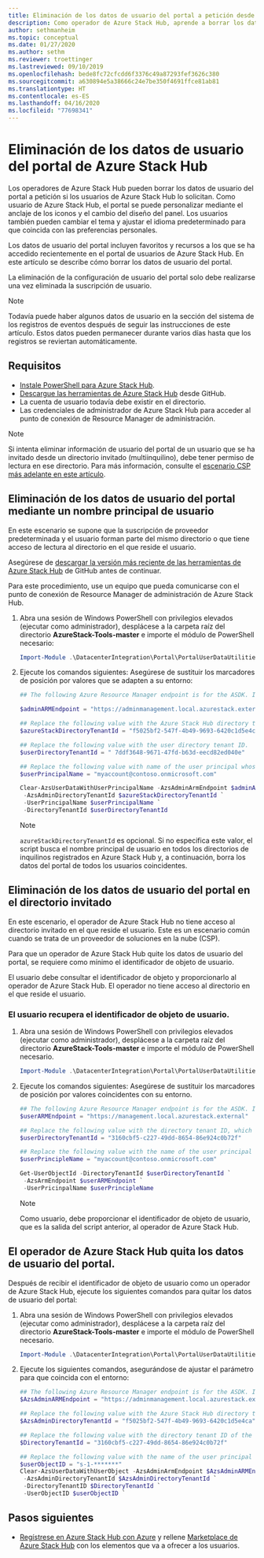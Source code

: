 ```yaml
---
title: Eliminación de los datos de usuario del portal a petición desde Azure Stack Hub.
description: Como operador de Azure Stack Hub, aprende a borrar los datos de usuario del portal cuando lo soliciten los usuarios de Azure Stack Hub.
author: sethmanheim
ms.topic: conceptual
ms.date: 01/27/2020
ms.author: sethm
ms.reviewer: troettinger
ms.lastreviewed: 09/10/2019
ms.openlocfilehash: bede8fc72cfcdd6f3376c49a87293fef3626c380
ms.sourcegitcommit: a630894e5a38666c24e7be350f4691ffce81ab81
ms.translationtype: HT
ms.contentlocale: es-ES
ms.lasthandoff: 04/16/2020
ms.locfileid: "77698341"
---
```

# <a name="clear-portal-user-data-from-azure-stack-hub"></a>Eliminación de los datos de usuario del portal de Azure Stack Hub

Los operadores de Azure Stack Hub pueden borrar los datos de usuario del portal a petición si los usuarios de Azure Stack Hub lo solicitan. Como usuario de Azure Stack Hub, el portal se puede personalizar mediante el anclaje de los iconos y el cambio del diseño del panel. Los usuarios también pueden cambiar el tema y ajustar el idioma predeterminado para que coincida con las preferencias personales.

Los datos de usuario del portal incluyen favoritos y recursos a los que se ha accedido recientemente en el portal de usuarios de Azure Stack Hub. En este artículo se describe cómo borrar los datos de usuario del portal.

La eliminación de la configuración de usuario del portal solo debe realizarse una vez eliminada la suscripción de usuario.

> [!NOTE]
> Todavía puede haber algunos datos de usuario en la sección del sistema de los registros de eventos después de seguir las instrucciones de este artículo. Estos datos pueden permanecer durante varios días hasta que los registros se reviertan automáticamente.

## <a name="requirements"></a>Requisitos

- [Instale PowerShell para Azure Stack Hub](azure-stack-powershell-install.md).
- [Descargue las herramientas de Azure Stack Hub](azure-stack-powershell-download.md) desde GitHub.
- La cuenta de usuario todavía debe existir en el directorio.
- Las credenciales de administrador de Azure Stack Hub para acceder al punto de conexión de Resource Manager de administración.

> [!NOTE]
> Si intenta eliminar información de usuario del portal de un usuario que se ha invitado desde un directorio invitado (multiinquilino), debe tener permiso de lectura en ese directorio. Para más información, consulte el [escenario CSP más adelante en este artículo](#clear-portal-user-data-in-guest-directory).

## <a name="clear-portal-user-data-using-a-user-principal-name"></a>Eliminación de los datos de usuario del portal mediante un nombre principal de usuario

En este escenario se supone que la suscripción de proveedor predeterminada y el usuario forman parte del mismo directorio o que tiene acceso de lectura al directorio en el que reside el usuario.

Asegúrese de [descargar la versión más reciente de las herramientas de Azure Stack Hub](azure-stack-powershell-download.md) de GitHub antes de continuar.

Para este procedimiento, use un equipo que pueda comunicarse con el punto de conexión de Resource Manager de administración de Azure Stack Hub.

1. Abra una sesión de Windows PowerShell con privilegios elevados (ejecutar como administrador), desplácese a la carpeta raíz del directorio **AzureStack-Tools-master** e importe el módulo de PowerShell necesario:

   ```powershell
   Import-Module .\DatacenterIntegration\Portal\PortalUserDataUtilities.psm1
   ```

2. Ejecute los comandos siguientes: Asegúrese de sustituir los marcadores de posición por valores que se adapten a su entorno:

   ```powershell
   ## The following Azure Resource Manager endpoint is for the ASDK. If you are in a multinode environment, contact your operator or service provider to get the endpoint.

   $adminARMEndpoint = "https://adminmanagement.local.azurestack.external"

   ## Replace the following value with the Azure Stack Hub directory tenant ID.
   $azureStackDirectoryTenantId = "f5025bf2-547f-4b49-9693-6420c1d5e4ca"

   ## Replace the following value with the user directory tenant ID.
   $userDirectoryTenantId = " 7ddf3648-9671-47fd-b63d-eecd82ed040e"

   ## Replace the following value with name of the user principal whose portal user data is to be cleared.
   $userPrincipalName = "myaccount@contoso.onmicrosoft.com"

   Clear-AzsUserDataWithUserPrincipalName -AzsAdminArmEndpoint $adminARMEndpoint `
    -AzsAdminDirectoryTenantId $azureStackDirectoryTenantId `
    -UserPrincipalName $userPrincipalName `
    -DirectoryTenantId $userDirectoryTenantId
   ```

   > [!NOTE]
   > `azureStackDirectoryTenantId` es opcional. Si no especifica este valor, el script busca el nombre principal de usuario en todos los directorios de inquilinos registrados en Azure Stack Hub y, a continuación, borra los datos del portal de todos los usuarios coincidentes.

## <a name="clear-portal-user-data-in-guest-directory"></a>Eliminación de los datos de usuario del portal en el directorio invitado

En este escenario, el operador de Azure Stack Hub no tiene acceso al directorio invitado en el que reside el usuario. Este es un escenario común cuando se trata de un proveedor de soluciones en la nube (CSP).

Para que un operador de Azure Stack Hub quite los datos de usuario del portal, se requiere como mínimo el identificador de objeto de usuario.

El usuario debe consultar el identificador de objeto y proporcionarlo al operador de Azure Stack Hub. El operador no tiene acceso al directorio en el que reside el usuario.

### <a name="user-retrieves-the-user-object-id"></a>El usuario recupera el identificador de objeto de usuario.

1. Abra una sesión de Windows PowerShell con privilegios elevados (ejecutar como administrador), desplácese a la carpeta raíz del directorio **AzureStack-Tools-master** e importe el módulo de PowerShell necesario.

   ```powershell
   Import-Module .\DatacenterIntegration\Portal\PortalUserDataUtilities.psm1
   ```

2. Ejecute los comandos siguientes: Asegúrese de sustituir los marcadores de posición por valores coincidentes con su entorno.

   ```powershell
   ## The following Azure Resource Manager endpoint is for the ASDK. If you are in a multinode environment, contact your operator or service provider to get the endpoint.
   $userARMEndpoint = "https://management.local.azurestack.external"

   ## Replace the following value with the directory tenant ID, which contains the user account.
   $userDirectoryTenantId = "3160cbf5-c227-49dd-8654-86e924c0b72f"

   ## Replace the following value with the name of the user principal whose portal user data is to be cleared.
   $userPrincipleName = "myaccount@contoso.onmicrosoft.com"

   Get-UserObjectId -DirectoryTenantId $userDirectoryTenantId `
    -AzsArmEndpoint $userARMEndpoint `
    -UserPricinpalName $userPrincipleName
   ```

   > [!NOTE]
   > Como usuario, debe proporcionar el identificador de objeto de usuario, que es la salida del script anterior, al operador de Azure Stack Hub.

## <a name="azure-stack-hub-operator-removes-the-portal-user-data"></a>El operador de Azure Stack Hub quita los datos de usuario del portal.

Después de recibir el identificador de objeto de usuario como un operador de Azure Stack Hub, ejecute los siguientes comandos para quitar los datos de usuario del portal:

1. Abra una sesión de Windows PowerShell con privilegios elevados (ejecutar como administrador), desplácese a la carpeta raíz del directorio **AzureStack-Tools-master** e importe el módulo de PowerShell necesario.

   ```powershell
   Import-Module .\DatacenterIntegration\Portal\PortalUserDataUtilities.psm1
   ```

2. Ejecute los siguientes comandos, asegurándose de ajustar el parámetro para que coincida con el entorno:

   ```powershell
   ## The following Azure Resource Manager endpoint is for the ASDK. If you are in a multinode environment, contact your operator or service provider to get the endpoint.
   $AzsAdminARMEndpoint = "https://adminmanagement.local.azurestack.external"

   ## Replace the following value with the Azure Stack Hub directory tenant ID.
   $AzsAdminDirectoryTenantId = "f5025bf2-547f-4b49-9693-6420c1d5e4ca"
   
   ## Replace the following value with the directory tenant ID of the user to clear.
   $DirectoryTenantId = "3160cbf5-c227-49dd-8654-86e924c0b72f"

   ## Replace the following value with the name of the user principal whose portal user data is to be cleared.
   $userObjectID = "s-1-*******"
   Clear-AzsUserDataWithUserObject -AzsAdminArmEndpoint $AzsAdminARMEndpoint `
    -AzsAdminDirectoryTenantId $AzsAdminDirectoryTenantId `
    -DirectoryTenantID $DirectoryTenantId `
    -UserObjectID $userObjectID `
   ```

## <a name="next-steps"></a>Pasos siguientes

- [Regístrese en Azure Stack Hub con Azure](azure-stack-registration.md) y rellene [Marketplace de Azure Stack Hub](azure-stack-marketplace.md) con los elementos que va a ofrecer a los usuarios.
